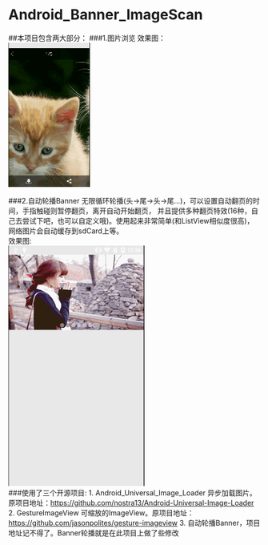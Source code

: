 # Android_Banner_ImageScan
##本项目包含两大部分：
###1.图片浏览
    效果图：<br>
![](https://github.com/yukun314/Android_Banner_ImageScan/raw/master/preview/imagescan.gif)

###2.自动轮播Banner
    无限循环轮播(头->尾->头->尾...)，可以设置自动翻页的时间，手指触碰则暂停翻页，离开自动开始翻页，
    并且提供多种翻页特效(16种，自己去尝试下吧，也可以自定义哦)。使用起来非常简单(和ListView相似度很高)，网络图片会自动缓存到sdCard上等。<br>
    效果图:<br/>
![](https://github.com/yukun314/Android_Banner_ImageScan/raw/master/preview/banner.gif )
    <br>
###使用了三个开源项目:
    1. Android_Universal_Image_Loader 异步加载图片。原项目地址：https://github.com/nostra13/Android-Universal-Image-Loader
    2. GestureImageView 可缩放的ImageView。原项目地址：https://github.com/jasonpolites/gesture-imageview
    3. 自动轮播Banner，项目地址记不得了。Banner轮播就是在此项目上做了些修改